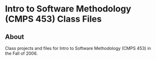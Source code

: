 # Intro to Software Methodology (CMPS 453) Class Files

## About

Class projects and files for Intro to Software Methodology (CMPS 453) in the Fall of 2006. 
